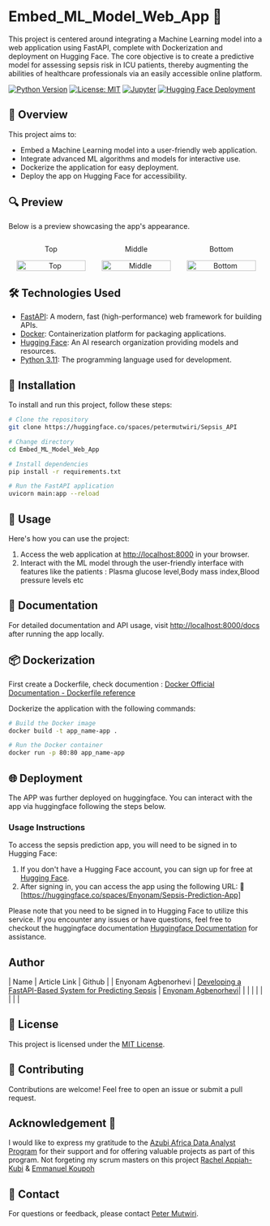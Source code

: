 # Embed_ML_Model_Web_App 🚀

This project is centered around integrating a Machine Learning model into a web application using FastAPI, complete with Dockerization and deployment on Hugging Face. The core objective is to create a predictive model for assessing sepsis risk in ICU patients, thereby augmenting the abilities of healthcare professionals via an easily accessible online platform.

[![Python Version](https://img.shields.io/badge/python-3.11-blue.svg)](https://www.python.org/downloads/release/python-311/)
[![License: MIT](https://img.shields.io/badge/License-MIT-yellow.svg)](https://opensource.org/licenses/MIT)
[![Jupyter](https://img.shields.io/badge/Jupyter-Notebooks-orange.svg)](https://jupyter.org/)
[![Hugging Face Deployment](https://img.shields.io/badge/Hugging%20Face-Deployed-brightgreen)](https://huggingface.co/my-awesome-ml-web-app)

## 📖 Overview

This project aims to:

- Embed a Machine Learning model into a user-friendly web application.
- Integrate advanced ML algorithms and models for interactive use.
- Dockerize the application for easy deployment.
- Deploy the app on Hugging Face for accessibility.

## 🔍 Preview

Below is a preview showcasing the app's appearance.

<div style="display: flex; align-items: center;">
    <div style="flex: 33.33%; text-align: center;">
        <p>Top</p>
        <img src="Assets/heading.png" alt="Top" width="90%"/>
    </div>
    <div style="flex: 33.33%; text-align: center;">
        <p>Middle</p>
        <img src="Assets/middle.png" alt="Middle" width="90%"/>
    </div>
    <div style="flex: 33.33%; text-align: center;">
        <p>Bottom</p>
        <img src="Assets/bottom.png" alt="Bottom" width="90%"/>
    </div>
</div>

## 🛠️ Technologies Used

- [FastAPI](https://fastapi.tiangolo.com/): A modern, fast (high-performance) web framework for building APIs.
- [Docker](https://www.docker.com/): Containerization platform for packaging applications.
- [Hugging Face](https://huggingface.co/): An AI research organization providing models and resources.
- [Python 3.11](https://www.python.org/downloads/release/python-311/): The programming language used for development.

## 🚦 Installation

To install and run this project, follow these steps:

```bash
# Clone the repository
git clone https://huggingface.co/spaces/petermutwiri/Sepsis_API

# Change directory
cd Embed_ML_Model_Web_App

# Install dependencies
pip install -r requirements.txt

# Run the FastAPI application
uvicorn main:app --reload
```

## 🚀 Usage

Here's how you can use the project:

1. Access the web application at [http://localhost:8000](http://localhost:8000) in your browser.
2. Interact with the ML model through the user-friendly interface with features like the patients : Plasma glucose level,Body mass index,Blood pressure levels etc

## 📄 Documentation

For detailed documentation and API usage, visit [http://localhost:8000/docs](http://localhost:8000/docs) after running the app locally.

## 📦 Dockerization

First create a Dockerfile, check documention : [Docker Official Documentation - Dockerfile reference](https://docs.docker.com/engine/reference/builder/)

Dockerize the application with the following commands:

```bash
# Build the Docker image
docker build -t app_name-app .

# Run the Docker container
docker run -p 80:80 app_name-app
```

## 🌐 Deployment

The APP was further deployed on huggingface. You can interact with the app via huggingface following the steps below.

### Usage Instructions

To access the sepsis prediction app, you will need to be signed in to Hugging Face:

1. If you don't have a Hugging Face account, you can sign up for free at [Hugging Face](https://huggingface.co/signup).
2. After signing in, you can access the app using the following URL:
   🤖[https://huggingface.co/spaces/Enyonam/Sepsis-Prediction-App]

Please note that you need to be signed in to Hugging Face to utilize this service. If you encounter any issues or have questions, feel free to checkout the huggingface documentation [Huggingface Documentation](https://huggingface.co/docs) for assistance.

<!-- gr8testgad-1-sepsis-prediction.hf.space -->

## Author

| Name | Article Link | Github |
| Enyonam Agbenorhevi | [Developing a FastAPI-Based System for Predicting Sepsis](https://medium.com/@luvlyenyo/developing-a-fastapi-based-system-for-predicting-sepsis-112584840932) | [Enyonam Agbenorhevi](https://github.com/EnyonamAgbenorhevi)|
|      |              |        |
|      |              |        |

## 📝 License

This project is licensed under the [MIT License](LICENSE).

## 🤝 Contributing

Contributions are welcome! Feel free to open an issue or submit a pull request.

## Acknowledgement 🥇

I would like to express my gratitude to the [Azubi Africa Data Analyst Program](https://www.azubiafrica.org/data-analytics) for their support and for offering valuable projects as part of this program. Not forgeting my scrum masters on this project [Rachel Appiah-Kubi](https://www.linkedin.com/in/racheal-appiah-kubi/) & [Emmanuel Koupoh](https://github.com/eaedk)

## 📧 Contact

For questions or feedback, please contact [Peter Mutwiri](mutpee@gmail.com).
